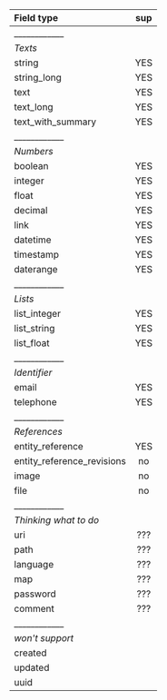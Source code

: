 
| Field type                 | sup |
|:---------------------------|:---:|
| ____________               |     |
|   *Texts*                  |     |
| string                     | YES |
| string_long                | YES |
| text                       | YES |
| text_long                  | YES |
| text_with_summary          | YES |
| ____________               |     |
|  *Numbers*                 |     |
| boolean                    | YES |
| integer                    | YES |
| float                      | YES |
| decimal                    | YES |
| link                       | YES |
| datetime                   | YES |
| timestamp                  | YES |
| daterange                  | YES |
| ____________               |     |
|  *Lists*                   |     |
| list_integer               | YES |
| list_string                | YES |
| list_float                 | YES |
| ____________               |     |
| *Identifier*               |     |
| email                      | YES |
| telephone                  | YES |
| ____________               |     |
| *References*               |     |
| entity_reference           | YES |
| entity_reference_revisions | no  |
| image                      | no  |
| file                       | no  |
| ____________               |     |
| *Thinking what to do*      |     |
| uri                        | ??? |
| path                       | ??? |
| language                   | ??? |
| map                        | ??? |
| password                   | ??? |
| comment                    | ??? |
| ____________               |     |
| *won't support*            |     |
| created                    |     |
| updated                    |     |
| uuid                       |     |
